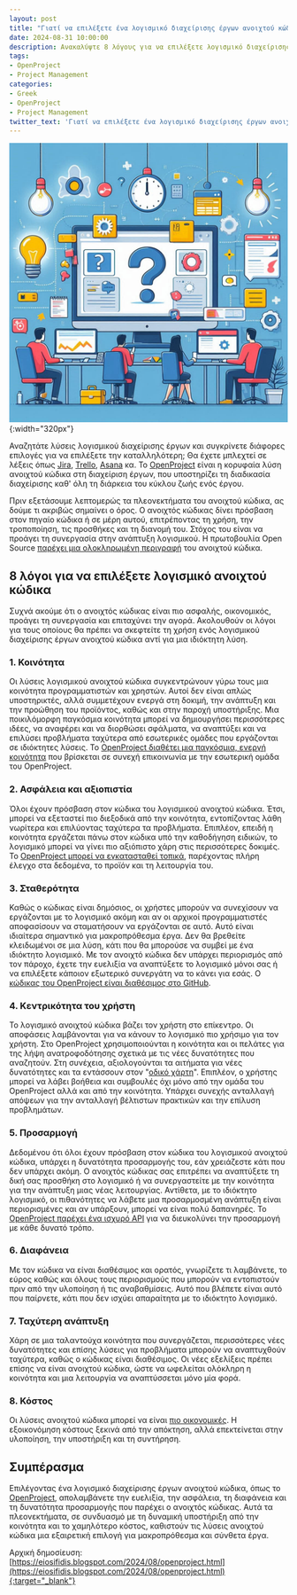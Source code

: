 ```yaml
---
layout: post
title: "Γιατί να επιλέξετε ένα λογισμικό διαχείρισης έργων ανοιχτού κώδικα;"
date: 2024-08-31 10:00:00
description: Ανακαλύψτε 8 λόγους για να επιλέξετε λογισμικό διαχείρισης έργων ανοιχτού κώδικα, όπως το OpenProject, και βελτιώστε την ασφάλεια και μειώστε κόστος.
tags:
- OpenProject
- Project Management
categories:
- Greek
- OpenProject
- Project Management
twitter_text: 'Γιατί να επιλέξετε ένα λογισμικό διαχείρισης έργων ανοιχτού κώδικα;'
---
```


![Project Management](/post_images/openproject/openproject.jpeg "Project Management"){:width="320px"}

Αναζητάτε λύσεις λογισμικού διαχείρισης έργων και συγκρίνετε διάφορες επιλογές για να επιλέξετε την καταλληλότερη; Θα έχετε μπλεχτεί σε λέξεις όπως [Jira](https://www.atlassian.com/software/jira), [Trello](https://trello.com/), [Asana](https://asana.com/) κα. Το [OpenProject](https://www.openproject.org/) είναι η κορυφαία λύση ανοιχτού κώδικα στη διαχείριση έργων, που υποστηρίζει τη διαδικασία διαχείρισης καθ' όλη τη διάρκεια του κύκλου ζωής ενός έργου.  
  
Πριν εξετάσουμε λεπτομερώς τα πλεονεκτήματα του ανοιχτού κώδικα, ας δούμε τι ακριβώς σημαίνει ο όρος. Ο ανοιχτός κώδικας δίνει πρόσβαση στον πηγαίο κώδικα ή σε μέρη αυτού, επιτρέποντας τη χρήση, την τροποποίηση, τις προσθήκες και τη διανομή του. Στόχος του είναι να προάγει τη συνεργασία στην ανάπτυξη λογισμικού. Η πρωτοβουλία Open Source [παρέχει μια ολοκληρωμένη περιγραφή](https://opensource.org/osd) του ανοιχτού κώδικα.  
  

## 8 λόγοι για να επιλέξετε λογισμικό ανοιχτού κώδικα

Συχνά ακούμε ότι ο ανοιχτός κώδικας είναι πιο ασφαλής, οικονομικός, προάγει τη συνεργασία και επιταχύνει την αγορά. Ακολουθούν οι λόγοι για τους οποίους θα πρέπει να σκεφτείτε τη χρήση ενός λογισμικού διαχείρισης έργων ανοιχτού κώδικα αντί για μια ιδιόκτητη λύση.  
  
### 1\. Κοινότητα

Οι λύσεις λογισμικού ανοιχτού κώδικα συγκεντρώνουν γύρω τους μια κοινότητα προγραμματιστών και χρηστών. Αυτοί δεν είναι απλώς υποστηρικτές, αλλά συμμετέχουν ενεργά στη δοκιμή, την ανάπτυξη και την προώθηση του προϊόντος, καθώς και στην παροχή υποστήριξης. Μια ποικιλόμορφη παγκόσμια κοινότητα μπορεί να δημιουργήσει περισσότερες ιδέες, να αναφέρει και να διορθώσει σφάλματα, να αναπτύξει και να επιλύσει προβλήματα ταχύτερα από εσωτερικές ομάδες που εργάζονται σε ιδιόκτητες λύσεις. Το [OpenProject διαθέτει μια παγκόσμια, ενεργή κοινότητα](https://community.openproject.org/) που βρίσκεται σε συνεχή επικοινωνία με την εσωτερική ομάδα του OpenProject.  
  
### 2\. Ασφάλεια και αξιοπιστία

Όλοι έχουν πρόσβαση στον κώδικα του λογισμικού ανοιχτού κώδικα. Έτσι, μπορεί να εξεταστεί πιο διεξοδικά από την κοινότητα, εντοπίζοντας λάθη νωρίτερα και επιλύοντας ταχύτερα τα προβλήματα. Επιπλέον, επειδή η κοινότητα εργάζεται πάνω στον κώδικα υπό την καθοδήγηση ειδικών, το λογισμικό μπορεί να γίνει πιο αξιόπιστο χάρη στις περισσότερες δοκιμές. Το [OpenProject μπορεί να εγκατασταθεί τοπικά](https://www.openproject.org/enterprise-edition/), παρέχοντας πλήρη έλεγχο στα δεδομένα, το προϊόν και τη λειτουργία του.  
  
### 3\. Σταθερότητα

Καθώς ο κώδικας είναι δημόσιος, οι χρήστες μπορούν να συνεχίσουν να εργάζονται με το λογισμικό ακόμη και αν οι αρχικοί προγραμματιστές αποφασίσουν να σταματήσουν να εργάζονται σε αυτό. Αυτό είναι ιδιαίτερα σημαντικό για μακροπρόθεσμα έργα. Δεν θα βρεθείτε κλειδωμένοι σε μια λύση, κάτι που θα μπορούσε να συμβεί με ένα ιδιόκτητο λογισμικό. Με τον ανοιχτό κώδικα δεν υπάρχει περιορισμός από τον πάροχο, έχετε την ευελιξία να αναπτύξετε το λογισμικό μόνοι σας ή να επιλέξετε κάποιον εξωτερικό συνεργάτη να το κάνει για εσάς. Ο [κώδικας του OpenProject είναι διαθέσιμος στο GitHub](https://github.com/opf/openproject).  
  
### 4\. Κεντρικότητα του χρήστη

Το λογισμικό ανοιχτού κώδικα βάζει τον χρήστη στο επίκεντρο. Οι αποφάσεις λαμβάνονται για να κάνουν το λογισμικό πιο χρήσιμο για τον χρήστη. Στο OpenProject χρησιμοποιούνται η κοινότητα και οι πελάτες για της λήψη ανατροφοδότησης σχετικά με τις νέες δυνατότητες που αναζητούν. Στη συνέχεια, αξιολογούνται τα αιτήματα για νέες δυνατότητες και τα εντάσσουν στον "[οδικό χάρτη](https://community.openproject.org/projects/openproject/roadmap)". Επιπλέον, ο χρήστης μπορεί να λάβει βοήθεια και συμβουλές όχι μόνο από την ομάδα του OpenProject αλλά και από την κοινότητα. Υπάρχει συνεχής ανταλλαγή απόψεων για την ανταλλαγή βέλτιστων πρακτικών και την επίλυση προβλημάτων.  
  
### 5\. Προσαρμογή

Δεδομένου ότι όλοι έχουν πρόσβαση στον κώδικα του λογισμικού ανοιχτού κώδικα, υπάρχει η δυνατότητα προσαρμογής του, εάν χρειάζεστε κάτι που δεν υπάρχει ακόμη. Ο ανοιχτός κώδικας σας επιτρέπει να αναπτύξετε τη δική σας προσθήκη στο λογισμικό ή να συνεργαστείτε με την κοινότητα για την ανάπτυξη μιας νέας λειτουργίας. Αντίθετα, με το ιδιόκτητο λογισμικό, οι πιθανότητες να λάβετε μια προσαρμοσμένη ανάπτυξη είναι περιορισμένες και αν υπάρξουν, μπορεί να είναι πολύ δαπανηρές. Το [OpenProject παρέχει ένα ισχυρό API](https://www.openproject.org/docs/api/) για να διευκολύνει την προσαρμογή με κάθε δυνατό τρόπο.  
  
### 6\. Διαφάνεια

Με τον κώδικα να είναι διαθέσιμος και ορατός, γνωρίζετε τι λαμβάνετε, το εύρος καθώς και όλους τους περιορισμούς που μπορούν να εντοπιστούν πριν από την υλοποίηση ή τις αναβαθμίσεις. Αυτό που βλέπετε είναι αυτό που παίρνετε, κάτι που δεν ισχύει απαραίτητα με το ιδιόκτητο λογισμικό.  
  
### 7\. Ταχύτερη ανάπτυξη

Χάρη σε μια ταλαντούχα κοινότητα που συνεργάζεται, περισσότερες νέες δυνατότητες και επίσης λύσεις για προβλήματα μπορούν να αναπτυχθούν ταχύτερα, καθώς ο κώδικας είναι διαθέσιμος. Οι νέες εξελίξεις πρέπει επίσης να είναι ανοιχτού κώδικα, ώστε να ωφελείται ολόκληρη η κοινότητα και μια λειτουργία να αναπτύσσεται μόνο μία φορά.  
  
### 8\. Κόστος

Οι λύσεις ανοιχτού κώδικα μπορεί να είναι [πιο οικονομικές](https://www.linuxfoundation.org/blog/blog/6-reasons-why-open-source-software-lowers-development-costs). Η εξοικονόμηση κόστους ξεκινά από την απόκτηση, αλλά επεκτείνεται στην υλοποίηση, την υποστήριξη και τη συντήρηση.  
  
## Συμπέρασμα

Επιλέγοντας ένα λογισμικό διαχείρισης έργων ανοιχτού κώδικα, όπως το [OpenProject](https://www.openproject.org/), απολαμβάνετε την ευελιξία, την ασφάλεια, τη διαφάνεια και τη δυνατότητα προσαρμογής που παρέχει ο ανοιχτός κώδικας. Αυτά τα πλεονεκτήματα, σε συνδυασμό με τη δυναμική υποστήριξη από την κοινότητα και το χαμηλότερο κόστος, καθιστούν τις λύσεις ανοιχτού κώδικα μια εξαιρετική επιλογή για μακροπρόθεσμα και σύνθετα έργα.

Αρχική δημοσίευση:  
[https://eiosifidis.blogspot.com/2024/08/openproject.html](https://eiosifidis.blogspot.com/2024/08/openproject.html){:target="_blank"}
